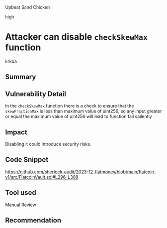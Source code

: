 Upbeat Sand Chicken

high

# Attacker can disable `checkSkewMax` function

krkba
## Summary

## Vulnerability Detail
In the `checkSkewMax` function there is a check to ensure that the `skewFractionMax` is less than maximum value of uint256, so any input greater or equal the maximum value of uint256 will lead to function fail sailently
## Impact
Disabling it could introduce security risks.
## Code Snippet
https://github.com/sherlock-audit/2023-12-flatmoney/blob/main/flatcoin-v1/src/FlatcoinVault.sol#L296-L308
## Tool used

Manual Review

## Recommendation
